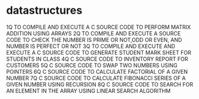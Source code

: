 # datastructures
1Q TO COMPILE AND EXECUTE A C SOURCE CODE TO PERFORM MATRIX ADDITION USING ARRAYS
2Q TO COMPILE AND EXECUTE A SOURCE CODE TO CHECK THE NUMBER IS PRIME OR NOT,ODD OR EVEN, AND NUMBER IS PERFECT OR NOT
3Q TO COMPILE AND EXECUTE AND EXECUTE A C SOURCE CODE TO GENERATE STUDENT MARK SHEET FOR STUDENTS IN CLASS
4Q C SOURCE CODE TO INVENTORY REPORT FOR CUSTOMERS
5Q C SOURCE CODE TO SWAP TWO NUMBERS USING POINTERS
6Q C SOURCE CODE TO CALCULATE FACTORIAL OF A GIVEN NUMBER
7Q C SOURCE CODE TO CALCULATE FIBONACCI SERIES OF A GIVEN NUMBER USING RECURSION
8Q C SOURCE CODE TO SEARCH FOR AN ELEMENT IN THE ARRAY USING LINEAR SEARCH ALGORITHM
